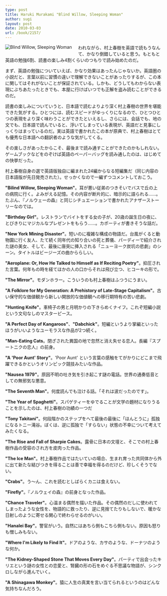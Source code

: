 ```yaml
---
type: post
title: Haruki Murakami "Blind Willow, Sleeping Woman"
author: sugi
layout: post
date: 2010-03-03
url: /book/2157/
---
```

<a href="http://www.amazon.co.jp/exec/obidos/ASIN/0099488663/chezsugi-22/ref=nosim/" onclick="_gaq.push(['_trackEvent', 'outbound-article', 'http://www.amazon.co.jp/exec/obidos/ASIN/0099488663/chezsugi-22/ref=nosim/', '']);" name="amazletlink" target="_blank"><img src="http://i1.wp.com/ecx.images-amazon.com/images/I/41eXJ7%2BsPCL._SL160_.jpg?w=660" alt="Blind Willow, Sleeping Woman" class="alignleft" style="float: left; margin: 0 20px 20px 0;" data-recalc-dims="1" /></a>

われながら、村上春樹を英語で読もうなんて、かなり倒錯していると思う。もともと英語の勉強6割、読書の楽しみ4割くらいのつもりで読み始めたのだ。

まず、英語の勉強についていえば、かなり効果はあったんじゃないか。英語圏の小説だと、言葉以前に習慣の違いで理解できないことがあったりするが、この本に関してはそれがないことが保証されている。しかも、どうしてもわからない表現にぶちあたったときでも、本屋に行けばいつでも正解を盗み読むことができるのだ。

読書の楽しみについていうと、日本語で読むよりより深く村上春樹の世界を堪能できた気がする。ひとつには、読むスピードがゆっくりになるので、ひとつひとつの表現をより深く味わうことができたといえるし、さらには、会話でも、地の文でも、日本語で読んでいると、浮いてしまっている表現が、英語だと見事にしっくりはまっているのだ。実は英語で書かれたこの本が原典で、村上春樹はとても優秀な日本語への翻訳者のような気がしてくる。

その楽しさがあったからこそ、最後まで読み通すことができたのかもしれない。ゲームブックなどをのぞけば英語のペーパーバッグを読み通したのは、はじめての快挙だった。

村上春樹自身の選で英語版独自に編まれた24編からなる短編集だ（同じ内容の日本語版が先日発売された）。せっかくなので一編ずつコメントしておこう。

**"Bilind Willow, Sleeping Woman"**。耳が悪い従弟のつきそいでバスで丘の上の病院に行く。よみがえる記憶。その内容が断片的に、暗示的に語られる......。たぶん、『ノルウェーの森』と同じシチュエーションで書かれたアナザーストーリーなのでは。

**"Birthday Girl"**。レストランでバイトをする女の子が、20歳の誕生日の夜に、とびきりにマジカルなプレゼントをもらう......。カポーティが書きそうな話だ。

**"New York Mining Disaster"**。短いのに複雑な構成の物語だ。台風がくると動物園に行く友人、たて続く同年代の知り合いの死と葬儀、パーディーで紹介された謎の美女、そして、最後に唐突に挿入される「ニューヨーク炭坑の悲劇」のシーン。タイトルはビージーズの曲かららしい。

**"Aeroplane: Or, How He Talked to Himself as If Reciting Poetry"**。抑圧された言葉。何年もの時を経てほかの人の口からそれは飛び立つ、ヒコーキの形で。

**"The Mirror"**。モダンホラー。こういうのも村上春樹はふつうにうまい。

**"A Folklore for My Generation: A Prehistory of Late-Stage Capitalism"**。古い保守的な価値観から新しい開放的な価値観への移行期特有の苦い悲劇。

**"Hunting Knife"**。車椅子の男と月明かりの下きらめくナイフ。これぞ短編小説という文句なしのマスターピース。

**"A Perfect Day of Kangaroos"**、**"Dabchick"**。短編というより掌編といったほうがいいようなユーモラスな作品が2つ続く。

**"Man-Eating Cats**。閉ざされた異国の地で忽然と消え失せる恋人。長編『スプートニクの恋人』の前身。

**"A 'Poor Aunt' Story"**。'Poor Aunt' という言葉の感触をてがかりにどこまで飛躍できるかというオリンピック競技みたいな作品。

**"Nausea 1979"**。原因不明の吐き気を引き起こす謎の電話。世界の通奏低音としての無邪気な悪意。

**"The Seventh Man"**。何度読んでも泣ける話。「それは波だったのです」。

**"The Year of Spaghetti"**。スパゲティーをゆでることが文学の題材になりうることを示したのは、村上春樹の功績の一つだ

**"Tony Takitani"**。何段階かのステップをへて最後の最後に「ほんとうに」孤独になるトニー滝谷。ぼくは、逆に孤独で「すらない」状態の不幸について考えてみたくなる。

**"The Rise and Fall of Sharpie Cakes**。露骨に日本の文壇と、そこでの村上春樹作品の受容のされ方を皮肉った作品。

**"The Ice Man"**。村上春樹作品ではたいていの場合、生まれ育った共同体から外に出て新たな結びつきを得ることは善で幸福を得るのだけど、珍しくそうでない。

**"Crabs"**。う〜ん、これを読むとしばらくカニは食えない。

**"Firefly"**。『ノルウェイの森』の前身となった作品。

**"Chance Traveler"**。心温まる偶然を描いた作品。その偶然のだしに使われてしまったような女性を、物語的に救ったり、逆に見捨てたりもしないで、暖かな日射しのように寄せる関心で終わらせるのがいい。

**"Hanalei Bay"**。警官がいう。自然にはあちら側もこちら側もない。原因も怒りも憎しみもない。

**"Where I'm Likely to Find It"**。ドアのような、カサのような、ドーナツのような何か。

**"The Kidney-Shaped Stone That Moves Every Day"**。パーティで出会ったキリエという謎の女性との恋愛と、腎臓の形の石をめぐる不思議な物語が、シンクロしながら進んでいく。

**"A Shinagawa Monkey"**。猿に人生の真実を言い当てられるというのはどんな気持ちなんだろう。

